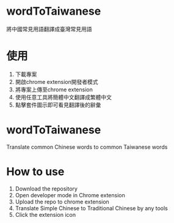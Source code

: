 # wordToTaiwanese
將中國常見用語翻譯成臺灣常見用語

# 使用 
1. 下載專案
2. 開啟chrome extension開發者模式
3. 將專案上傳至chrome extension
4. 使用任意工具將簡體中文翻譯成繁體中文
5. 點擊套件圖示即可看見翻譯後的辭彙

# wordToTaiwanese
Translate common Chinese words to common Taiwanese words

# How to use
1. Download the repository
2. Open developer mode in Chrome extension
3. Upload the repo to chrome extension
4. Translate Simple Chinese to Traditional Chinese by any tools
5. Click the extension icon
